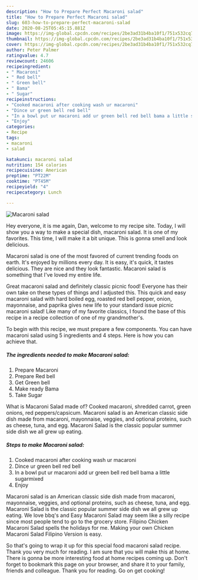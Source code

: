 ```yaml
---
description: "How to Prepare Perfect Macaroni salad"
title: "How to Prepare Perfect Macaroni salad"
slug: 603-how-to-prepare-perfect-macaroni-salad
date: 2020-08-25T05:45:15.881Z
image: https://img-global.cpcdn.com/recipes/2be3ad31b4ba10f1/751x532cq70/macaroni-salad-recipe-main-photo.jpg
thumbnail: https://img-global.cpcdn.com/recipes/2be3ad31b4ba10f1/751x532cq70/macaroni-salad-recipe-main-photo.jpg
cover: https://img-global.cpcdn.com/recipes/2be3ad31b4ba10f1/751x532cq70/macaroni-salad-recipe-main-photo.jpg
author: Peter Palmer
ratingvalue: 4.7
reviewcount: 24606
recipeingredient:
- " Macaroni"
- " Red bell"
- " Green bell"
- " Bama"
- " Sugar"
recipeinstructions:
- "Cooked macaroni after cooking wash ur macaroni"
- "Dince ur green bell red bell"
- "In a bowl put ur macaroni add ur green bell red bell bama a little sugarmixed"
- "Enjoy"
categories:
- Recipe
tags:
- macaroni
- salad

katakunci: macaroni salad 
nutrition: 154 calories
recipecuisine: American
preptime: "PT22M"
cooktime: "PT45M"
recipeyield: "4"
recipecategory: Lunch

---
```



![Macaroni salad](https://img-global.cpcdn.com/recipes/2be3ad31b4ba10f1/751x532cq70/macaroni-salad-recipe-main-photo.jpg)

Hey everyone, it is me again, Dan, welcome to my recipe site. Today, I will show you a way to make a special dish, macaroni salad. It is one of my favorites. This time, I will make it a bit unique. This is gonna smell and look delicious.

Macaroni salad is one of the most favored of current trending foods on earth. It's enjoyed by millions every day. It is easy, it's quick, it tastes delicious. They are nice and they look fantastic. Macaroni salad is something that I've loved my entire life.

Great macaroni salad and definitely classic picnic food! Everyone has their own take on these types of things and I adjusted this. This quick and easy macaroni salad with hard boiled egg, roasted red bell pepper, onion, mayonnaise, and paprika gives new life to your standard issue picnic macaroni salad! Like many of my favorite classics, I found the base of this recipe in a recipe collection of one of my grandmother&#39;s.


To begin with this recipe, we must prepare a few components. You can have macaroni salad using 5 ingredients and 4 steps. Here is how you can achieve that.

<!--inarticleads1-->

##### The ingredients needed to make Macaroni salad:

1. Prepare  Macaroni
1. Prepare  Red bell
1. Get  Green bell
1. Make ready  Bama
1. Take  Sugar


What is Macaroni Salad made of? Cooked macaroni, shredded carrot, green onions, red peppers/capsicum. Macaroni salad is an American classic side dish made from macaroni, mayonnaise, veggies, and optional proteins, such as cheese, tuna, and egg. Macaroni Salad is the classic popular summer side dish we all grew up eating. 

<!--inarticleads2-->

##### Steps to make Macaroni salad:

1. Cooked macaroni after cooking wash ur macaroni
1. Dince ur green bell red bell
1. In a bowl put ur macaroni add ur green bell red bell bama a little sugarmixed
1. Enjoy


Macaroni salad is an American classic side dish made from macaroni, mayonnaise, veggies, and optional proteins, such as cheese, tuna, and egg. Macaroni Salad is the classic popular summer side dish we all grew up eating. We love bbq&#39;s and Easy Macaroni Salad may seem like a silly recipe since most people tend to go to the grocery store. Filipino Chicken Macaroni Salad spells the holidays for me. Making your own Chicken Macaroni Salad Filipino Version is easy. 

So that's going to wrap it up for this special food macaroni salad recipe. Thank you very much for reading. I am sure that you will make this at home. There is gonna be more interesting food at home recipes coming up. Don't forget to bookmark this page on your browser, and share it to your family, friends and colleague. Thank you for reading. Go on get cooking!
